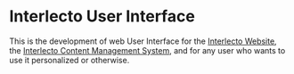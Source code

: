 # Interlecto User Interface

This is the development of web User Interface for
the [Interlecto Website](http://interlecto.net),
the [Interlecto Content Management System](http://github.com/Interlecto/interlecto), and
for any user who wants to use it personalized or otherwise.
